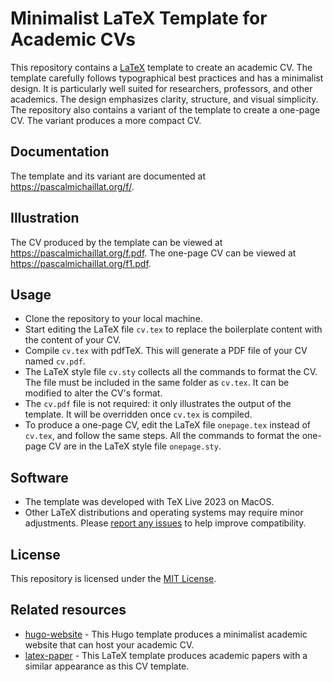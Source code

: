 # Minimalist LaTeX Template for Academic CVs

This repository contains a [LaTeX](https://github.com/latex3/latex2e) template to create an academic CV. The template carefully follows typographical best practices and has a minimalist design. It is particularly well suited for researchers, professors, and other academics. The design emphasizes clarity, structure, and visual simplicity. The repository also contains a variant of the template to create a one-page CV. The variant produces a more compact CV.

## Documentation

The template and its variant are documented at https://pascalmichaillat.org/f/.

## Illustration

The CV produced by the template can be viewed at https://pascalmichaillat.org/f.pdf. The one-page CV can be viewed at https://pascalmichaillat.org/f1.pdf.

## Usage

+ Clone the repository to your local machine.
+ Start editing the LaTeX file `cv.tex` to replace the boilerplate content with the content of your CV. 
+ Compile `cv.tex` with pdfTeX. This will generate a PDF file of your CV named `cv.pdf`.
+ The LaTeX style file `cv.sty` collects all the commands to format the CV. The file must be included in the same folder as `cv.tex`. It can be modified to alter the CV's format.
+ The `cv.pdf` file is not required: it only illustrates the output of the template. It will be overridden once `cv.tex` is compiled.
+ To produce a one-page CV, edit the LaTeX file `onepage.tex` instead of `cv.tex`, and follow the same steps. All the commands to format the one-page CV are in the LaTeX style file `onepage.sty`. 

## Software

+ The template was developed with TeX Live 2023 on MacOS. 
+ Other LaTeX distributions and operating systems may require minor adjustments. Please [report any issues](https://github.com/pmichaillat/latex-math/issues) to help improve compatibility.

## License

This repository is licensed under the [MIT License](LICENSE.md).

## Related resources

+ [hugo-website](https://github.com/pmichaillat/hugo-website) - This Hugo template produces a minimalist academic website that can host your academic CV.
+ [latex-paper](https://github.com/pmichaillat/latex-paper) - This LaTeX template produces academic papers with a similar appearance as this CV template. 
